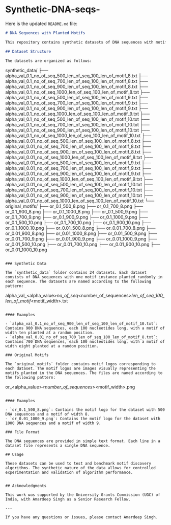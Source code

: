 # Synthetic-DNA-seqs-
Here is the updated `README.md` file:

```markdown
# DNA Sequences with Planted Motifs

This repository contains synthetic datasets of DNA sequences with motifs planted at random positions. The datasets are designed for research purposes and can be used to benchmark motif discovery algorithms.

## Dataset Structure

The datasets are organized as follows:

```
synthetic_data/
    ├── alpha_val_0.1_no_of_seq_500_len_of_seq_100_len_of_motif_8.txt
    ├── alpha_val_0.1_no_of_seq_700_len_of_seq_100_len_of_motif_8.txt
    ├── alpha_val_0.1_no_of_seq_900_len_of_seq_100_len_of_motif_8.txt
    ├── alpha_val_0.1_no_of_seq_1000_len_of_seq_100_len_of_motif_8.txt
    ├── alpha_val_0.1_no_of_seq_500_len_of_seq_100_len_of_motif_9.txt
    ├── alpha_val_0.1_no_of_seq_700_len_of_seq_100_len_of_motif_9.txt
    ├── alpha_val_0.1_no_of_seq_900_len_of_seq_100_len_of_motif_9.txt
    ├── alpha_val_0.1_no_of_seq_1000_len_of_seq_100_len_of_motif_9.txt
    ├── alpha_val_0.1_no_of_seq_500_len_of_seq_100_len_of_motif_10.txt
    ├── alpha_val_0.1_no_of_seq_700_len_of_seq_100_len_of_motif_10.txt
    ├── alpha_val_0.1_no_of_seq_900_len_of_seq_100_len_of_motif_10.txt
    ├── alpha_val_0.1_no_of_seq_1000_len_of_seq_100_len_of_motif_10.txt
    ├── alpha_val_0.01_no_of_seq_500_len_of_seq_100_len_of_motif_8.txt
    ├── alpha_val_0.01_no_of_seq_700_len_of_seq_100_len_of_motif_8.txt
    ├── alpha_val_0.01_no_of_seq_900_len_of_seq_100_len_of_motif_8.txt
    ├── alpha_val_0.01_no_of_seq_1000_len_of_seq_100_len_of_motif_8.txt
    ├── alpha_val_0.01_no_of_seq_500_len_of_seq_100_len_of_motif_9.txt
    ├── alpha_val_0.01_no_of_seq_700_len_of_seq_100_len_of_motif_9.txt
    ├── alpha_val_0.01_no_of_seq_900_len_of_seq_100_len_of_motif_9.txt
    ├── alpha_val_0.01_no_of_seq_1000_len_of_seq_100_len_of_motif_9.txt
    ├── alpha_val_0.01_no_of_seq_500_len_of_seq_100_len_of_motif_10.txt
    ├── alpha_val_0.01_no_of_seq_700_len_of_seq_100_len_of_motif_10.txt
    ├── alpha_val_0.01_no_of_seq_900_len_of_seq_100_len_of_motif_10.txt
    ├── alpha_val_0.01_no_of_seq_1000_len_of_seq_100_len_of_motif_10.txt
    └── original_motifs/
        ├── or_0.1_500_8.png
        ├── or_0.1_700_8.png
        ├── or_0.1_900_8.png
        ├── or_0.1_1000_8.png
        ├── or_0.1_500_9.png
        ├── or_0.1_700_9.png
        ├── or_0.1_900_9.png
        ├── or_0.1_1000_9.png
        ├── or_0.1_500_10.png
        ├── or_0.1_700_10.png
        ├── or_0.1_900_10.png
        ├── or_0.1_1000_10.png
        ├── or_0.01_500_8.png
        ├── or_0.01_700_8.png
        ├── or_0.01_900_8.png
        ├── or_0.01_1000_8.png
        ├── or_0.01_500_9.png
        ├── or_0.01_700_9.png
        ├── or_0.01_900_9.png
        ├── or_0.01_1000_9.png
        ├── or_0.01_500_10.png
        ├── or_0.01_700_10.png
        ├── or_0.01_900_10.png
        ├── or_0.01_1000_10.png
```

### Synthetic Data

The `synthetic_data` folder contains 24 datasets. Each dataset consists of DNA sequences with one motif instance planted randomly in each sequence. The datasets are named according to the following pattern:

```
alpha_val_<alpha_value>_no_of_seq_<number_of_sequences>_len_of_seq_100_len_of_motif_<motif_width>.txt
```

#### Examples

- `alpha_val_0.1_no_of_seq_900_len_of_seq_100_len_of_motif_10.txt`: Contains 900 DNA sequences, each 100 nucleotides long, with a motif of width ten planted at a random position.
- `alpha_val_0.01_no_of_seq_700_len_of_seq_100_len_of_motif_8.txt`: Contains 700 DNA sequences, each 100 nucleotides long, with a motif of width eight planted at a random position.

### Original Motifs

The `original_motifs` folder contains motif logos corresponding to each dataset. The motif logos are images visually representing the motifs planted in the DNA sequences. The files are named according to the following pattern:

```
or_<alpha_value>_<number_of_sequences>_<motif_width>.png
```

#### Examples

- `or_0.1_500_8.png`: Contains the motif logo for the dataset with 500 DNA sequences and a motif of width 8.
- `or_0.01_1000_9.png`: Contains the motif logo for the dataset with 1000 DNA sequences and a motif of width 9.

### File Format

The DNA sequences are provided in simple text format. Each line in a dataset file represents a single DNA sequence.

## Usage

These datasets can be used to test and benchmark motif discovery algorithms. The synthetic nature of the data allows for controlled experimentation and validation of algorithm performance.


## Acknowledgments

This work was supported by the University Grants Commission (UGC) of India, with Amardeep Singh as a Senior Research Fellow.

---

If you have any questions or issues, please contact Amardeep Singh.
```
